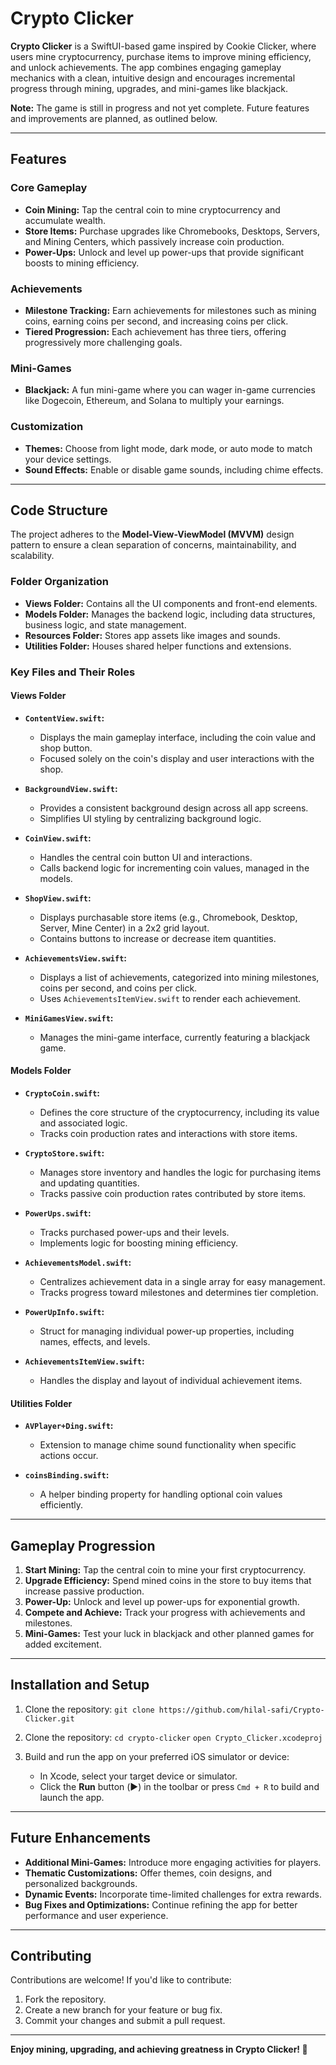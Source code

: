 # Crypto Clicker

**Crypto Clicker** is a SwiftUI-based game inspired by Cookie Clicker, where users mine cryptocurrency, purchase items to improve mining efficiency, and unlock achievements. The app combines engaging gameplay mechanics with a clean, intuitive design and encourages incremental progress through mining, upgrades, and mini-games like blackjack.

**Note:** The game is still in progress and not yet complete. Future features and improvements are planned, as outlined below.

---

## Features

### Core Gameplay
- **Coin Mining:** Tap the central coin to mine cryptocurrency and accumulate wealth.
- **Store Items:** Purchase upgrades like Chromebooks, Desktops, Servers, and Mining Centers, which passively increase coin production.
- **Power-Ups:** Unlock and level up power-ups that provide significant boosts to mining efficiency.

### Achievements
- **Milestone Tracking:** Earn achievements for milestones such as mining coins, earning coins per second, and increasing coins per click.
- **Tiered Progression:** Each achievement has three tiers, offering progressively more challenging goals.

### Mini-Games
- **Blackjack:** A fun mini-game where you can wager in-game currencies like Dogecoin, Ethereum, and Solana to multiply your earnings.

### Customization
- **Themes:** Choose from light mode, dark mode, or auto mode to match your device settings.
- **Sound Effects:** Enable or disable game sounds, including chime effects.

---

## Code Structure

The project adheres to the **Model-View-ViewModel (MVVM)** design pattern to ensure a clean separation of concerns, maintainability, and scalability.

### Folder Organization
- **Views Folder:** Contains all the UI components and front-end elements.
- **Models Folder:** Manages the backend logic, including data structures, business logic, and state management.
- **Resources Folder:** Stores app assets like images and sounds.
- **Utilities Folder:** Houses shared helper functions and extensions.

### Key Files and Their Roles

#### **Views Folder**
- **`ContentView.swift`:**
  - Displays the main gameplay interface, including the coin value and shop button.
  - Focused solely on the coin's display and user interactions with the shop.

- **`BackgroundView.swift`:**
  - Provides a consistent background design across all app screens.
  - Simplifies UI styling by centralizing background logic.

- **`CoinView.swift`:**
  - Handles the central coin button UI and interactions.
  - Calls backend logic for incrementing coin values, managed in the models.

- **`ShopView.swift`:**
  - Displays purchasable store items (e.g., Chromebook, Desktop, Server, Mine Center) in a 2x2 grid layout.
  - Contains buttons to increase or decrease item quantities.

- **`AchievementsView.swift`:**
  - Displays a list of achievements, categorized into mining milestones, coins per second, and coins per click.
  - Uses `AchievementsItemView.swift` to render each achievement.

- **`MiniGamesView.swift`:**
  - Manages the mini-game interface, currently featuring a blackjack game.

#### **Models Folder**
- **`CryptoCoin.swift`:**
  - Defines the core structure of the cryptocurrency, including its value and associated logic.
  - Tracks coin production rates and interactions with store items.

- **`CryptoStore.swift`:**
  - Manages store inventory and handles the logic for purchasing items and updating quantities.
  - Tracks passive coin production rates contributed by store items.

- **`PowerUps.swift`:**
  - Tracks purchased power-ups and their levels.
  - Implements logic for boosting mining efficiency.

- **`AchievementsModel.swift`:**
  - Centralizes achievement data in a single array for easy management.
  - Tracks progress toward milestones and determines tier completion.

- **`PowerUpInfo.swift`:**
  - Struct for managing individual power-up properties, including names, effects, and levels.

- **`AchievementsItemView.swift`:**
  - Handles the display and layout of individual achievement items.

#### **Utilities Folder**
- **`AVPlayer+Ding.swift`:**
  - Extension to manage chime sound functionality when specific actions occur.

- **`coinsBinding.swift`:**
  - A helper binding property for handling optional coin values efficiently.

---

## Gameplay Progression

1. **Start Mining:** Tap the central coin to mine your first cryptocurrency.
2. **Upgrade Efficiency:** Spend mined coins in the store to buy items that increase passive production.
3. **Power-Up:** Unlock and level up power-ups for exponential growth.
4. **Compete and Achieve:** Track your progress with achievements and milestones.
5. **Mini-Games:** Test your luck in blackjack and other planned games for added excitement.

---

## Installation and Setup

1. Clone the repository:
   ```git clone https://github.com/hilal-safi/Crypto-Clicker.git```

1. Clone the repository:
    ```cd crypto-clicker```
    ```open Crypto_Clicker.xcodeproj```

3. Build and run the app on your preferred iOS simulator or device:
   - In Xcode, select your target device or simulator.
   - Click the **Run** button (▶️) in the toolbar or press `Cmd + R` to build and launch the app.

---

## Future Enhancements

- **Additional Mini-Games:** Introduce more engaging activities for players.
- **Thematic Customizations:** Offer themes, coin designs, and personalized backgrounds.
- **Dynamic Events:** Incorporate time-limited challenges for extra rewards.
- **Bug Fixes and Optimizations:** Continue refining the app for better performance and user experience.

---

## Contributing

Contributions are welcome! If you'd like to contribute:
1. Fork the repository.
2. Create a new branch for your feature or bug fix.
3. Commit your changes and submit a pull request.

---

**Enjoy mining, upgrading, and achieving greatness in Crypto Clicker! 🚀**
